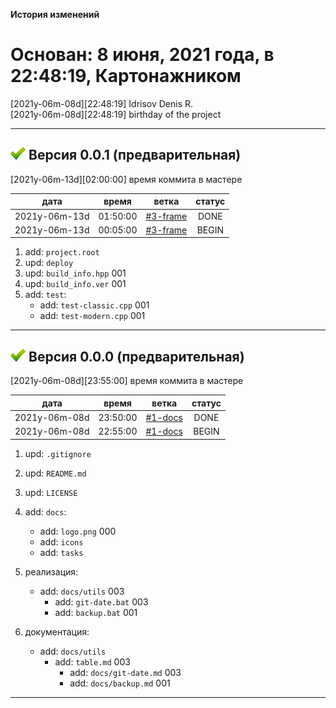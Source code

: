 [M]: #main  "история проекта"
[P]: icons/progress.png
[S]: icons/success.png
[B]: icons/bug.png

<a name="main"></a>
**История изменений**  

Основан: 8 июня, 2021 года, в 22:48:19, Картонажником
=====================================================

[2021y-06m-08d][22:48:19] Idrisov Denis R.  
[2021y-06m-08d][22:48:19] birthday of the project  

-----------------------------------------------------

<a name="v001"></a>
[![S]][M] **Версия 0.0.1 (предварительная)**
--------------------------------------------
[2021y-06m-13d][02:00:00] время коммита в мастере  

|      дата     |  время   |   ветка    | статус |  
|:-------------:|:--------:|:----------:|:------:|  
| 2021y-06m-13d | 01:50:00 | [#3-frame] | DONE   |  
| 2021y-06m-13d | 00:05:00 | [#3-frame] | BEGIN  |  

1) add: `project.root`  
2) upd: `deploy`  
3) upd: `build_info.hpp` 001  
4) upd: `build_info.ver` 001  
5) add: `test`:  
     - add: `test-classic.cpp` 001  
     - add: `test-modern.cpp`  001  

[#3-frame]: tasks/2021y-06m-13d-0003-frame.md

-----------------------------------------------------

<a name="v000"></a>
[![S]][M] **Версия 0.0.0 (предварительная)**
--------------------------------------------
[2021y-06m-08d][23:55:00] время коммита в мастере  

|      дата     |  время   |   ветка   | статус |  
|:-------------:|:--------:|:---------:|:------:|  
| 2021y-06m-08d | 23:50:00 | [#1-docs] | DONE   |  
| 2021y-06m-08d | 22:55:00 | [#1-docs] | BEGIN  |  

1) upd: `.gitignore`  
2) upd: `README.md`  
3) upd: `LICENSE`  

4) add: `docs`:  
     - add: `logo.png`             000  
     - add: `icons`  
     - add: `tasks`  

5) реализация:
     - add: `docs/utils`           003  
       - add: `git-date.bat`         003  
       - add: `backup.bat`           001  

6) документация:
     - add: `docs/utils`  
       - add: `table.md`           003  
         - add: `docs/git-date.md`   003  
         - add: `docs/backup.md`     001  

[#1-docs]: tasks/2021y-06m-08d-0001-docs.md

-----------------------------------------------------

